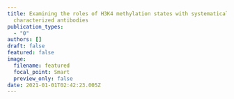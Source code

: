 ```yaml
---
title: Examining the roles of H3K4 methylation states with systematically
  characterized antibodies
publication_types:
  - "0"
authors: []
draft: false
featured: false
image:
  filename: featured
  focal_point: Smart
  preview_only: false
date: 2021-01-01T02:42:23.005Z
---
```

